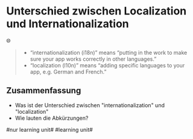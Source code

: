 # Unterschied zwischen Localization und Internationalization
🌐

> -   “internationalization (i18n)” means “putting in the work to make sure your app works correctly in other languages.”
> -   “localization (l10n)” means “adding specific languages to your app, e.g. German and French.”

## Zusammenfassung
- Was ist der Unterschied zwischen "internationalization" und  "localization"
- Wie lauten die Abkürzungen?


#nur learning unit# #learning unit#